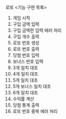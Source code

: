 로또
<기능 구현 목록>

1. 게임 시작
2. 구입 금액 입력
3. 구입 금액란 입력 에러 처리
4. 구입 개수 출력
5. 로또 번호 생성
6. 로또 번호 출력
7. 당첨 번호 입력
8. 보너스 번호 입력
9. 3개 일치 대조
10. 4개 일치 대조
11. 5개 일치 대조
12. 5개 보너스 일치 대조
13. 6개 일치 대조
14. 수익률 계산
15. 당첨 통계 출력
16. 로또 번호 중복 에러 처리